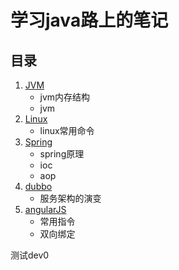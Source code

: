 # 学习java路上的笔记

## 目录

1. [JVM](notes/jvm.md)
    + jvm内存结构
    + jvm
1. [Linux](notes/linux.md)
    + linux常用命令
1. [Spring](notes/spring.md)
    + spring原理
    + ioc
    + aop
1. [dubbo](notes/dubbo.md)
    + 服务架构的演变
1. [angularJS](notes/angular-js.md)
    + 常用指令
    + 双向绑定

测试dev0